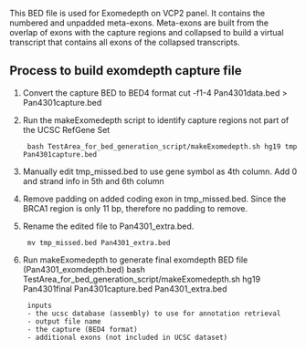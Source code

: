 This BED file is used for Exomedepth on VCP2 panel. It contains the numbered and unpadded meta-exons. Meta-exons are built from the overlap of exons with the capture regions and collapsed to build a virtual transcript that contains all exons of the collapsed transcripts.

## Process to build exomdepth capture file

1) Convert the capture BED to BED4 format 
        cut -f1-4 Pan4301data.bed > Pan4301capture.bed

2) Run the makeExomedepth script to identify capture regions not part of the UCSC RefGene Set

        bash TestArea_for_bed_generation_script/makeExomedepth.sh hg19 tmp Pan4301capture.bed

3) Manually edit tmp_missed.bed to use gene symbol as 4th column. Add 0 and strand info in 5th and 6th column

4) Remove padding on added coding exon in tmp_missed.bed. Since the BRCA1 region is only 11 bp, therefore no padding to remove.

5) Rename the edited file to Pan4301_extra.bed.

        mv tmp_missed.bed Pan4301_extra.bed

6) Run makeExomedepth to generate final exomdepth BED file (Pan4301_exomdepth.bed)
        bash TestArea_for_bed_generation_script/makeExomedepth.sh hg19 Pan4301final Pan4301capture.bed Pan4301_extra.bed 

        inputs
        - the ucsc database (assembly) to use for annotation retrieval
        - output file name
        - the capture (BED4 format)
        - additional exons (not included in UCSC dataset)